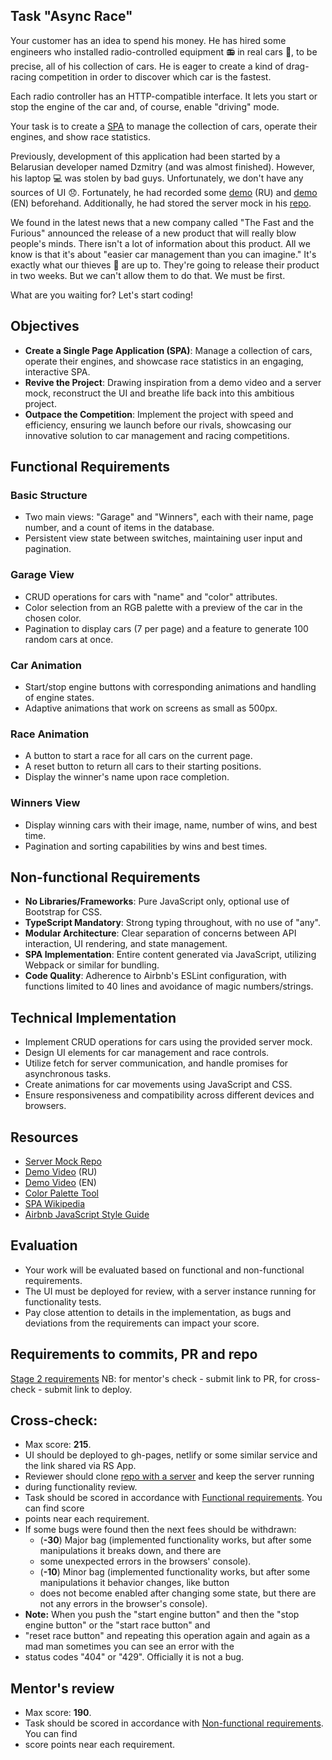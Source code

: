 ## Task "Async Race"

Your customer has an idea to spend his money. He has hired some engineers who installed radio-controlled equipment :radio: 
in real cars :car:, to be precise, all of his collection of cars. He is eager to create a kind of drag-racing competition 
in order to discover which car is the fastest.

Each radio controller has an HTTP-compatible interface. It lets you start or stop the engine of the car and, of course, 
enable "driving" mode.

Your task is to create a [SPA](https://en.wikipedia.org/wiki/Single-page_application) to manage the collection of cars, 
operate their engines, and show race statistics.

Previously, development of this application had been started by a Belarusian developer named Dzmitry (and was almost finished). 
However, his laptop :computer: was stolen by bad guys. Unfortunately, we don't have any sources of UI :disappointed:. 
Fortunately, he had recorded some [demo](https://youtu.be/sTXtlBLh-Ts) (RU) and [demo](https://youtu.be/ifNDaaqZOWA) (EN) beforehand. Additionally, he had stored the
server mock in his [repo](https://github.com/mikhama/async-race-api).

We found in the latest news that a new company called "The Fast and the Furious" announced the release of a new product 
that will really blow people's minds. There isn't a lot of information about this product. All we know is that it's about 
"easier car management than you can imagine." It's exactly what our thieves :supervillain: are up to. They're going to 
release their product in two weeks. But we can't allow them to do that. We must be first.

What are you waiting for? Let's start coding!

## Objectives

- **Create a Single Page Application (SPA)**: Manage a collection of cars, operate their engines, and showcase race statistics in an engaging, interactive SPA.
- **Revive the Project**: Drawing inspiration from a demo video and a server mock, reconstruct the UI and breathe life back into this ambitious project.
- **Outpace the Competition**: Implement the project with speed and efficiency, ensuring we launch before our rivals, showcasing our innovative solution to car management and racing competitions.

## Functional Requirements

### Basic Structure

- Two main views: "Garage" and "Winners", each with their name, page number, and a count of items in the database.
- Persistent view state between switches, maintaining user input and pagination.

### Garage View

- CRUD operations for cars with "name" and "color" attributes.
- Color selection from an RGB palette with a preview of the car in the chosen color.
- Pagination to display cars (7 per page) and a feature to generate 100 random cars at once.

### Car Animation

- Start/stop engine buttons with corresponding animations and handling of engine states.
- Adaptive animations that work on screens as small as 500px.

### Race Animation

- A button to start a race for all cars on the current page.
- A reset button to return all cars to their starting positions.
- Display the winner's name upon race completion.

### Winners View

- Display winning cars with their image, name, number of wins, and best time.
- Pagination and sorting capabilities by wins and best times.

## Non-functional Requirements

- **No Libraries/Frameworks**: Pure JavaScript only, optional use of Bootstrap for CSS.
- **TypeScript Mandatory**: Strong typing throughout, with no use of "any".
- **Modular Architecture**: Clear separation of concerns between API interaction, UI rendering, and state management.
- **SPA Implementation**: Entire content generated via JavaScript, utilizing Webpack or similar for bundling.
- **Code Quality**: Adherence to Airbnb's ESLint configuration, with functions limited to 40 lines and avoidance of magic numbers/strings.

## Technical Implementation

- Implement CRUD operations for cars using the provided server mock.
- Design UI elements for car management and race controls.
- Utilize fetch for server communication, and handle promises for asynchronous tasks.
- Create animations for car movements using JavaScript and CSS.
- Ensure responsiveness and compatibility across different devices and browsers.

## Resources

- [Server Mock Repo](https://github.com/mikhama/async-race-api)
- [Demo Video](https://youtu.be/sTXtlBLh-Ts) (RU)
- [Demo Video](https://youtu.be/ifNDaaqZOWA) (EN)
- [Color Palette Tool](https://www.colorspire.com/rgb-color-wheel/)
- [SPA Wikipedia](https://en.wikipedia.org/wiki/Single-page_application)
- [Airbnb JavaScript Style Guide](https://github.com/airbnb/javascript)

## Evaluation

- Your work will be evaluated based on functional and non-functional requirements.
- The UI must be deployed for review, with a server instance running for functionality tests.
- Pay close attention to details in the implementation, as bugs and deviations from the requirements can impact your score.

## Requirements to commits, PR and repo

[Stage 2 requirements](https://docs.rs.school/#/en/pull-request-review-process)
NB: for mentor's check - submit link to PR, for cross-check - submit link to deploy.

## Cross-check:

- Max score: **215**.
- UI should be deployed to gh-pages, netlify or some similar service and the link shared via RS App.
- Reviewer should clone [repo with a server](https://github.com/mikhama/async-race-api.git) and keep the server running
- during functionality review.
- Task should be scored in accordance with [Functional requirements](./functional-requirements.md). You can find score 
- points near each requirement.
- If some bugs were found then the next fees should be withdrawn:
  - (**-30**) Major bag (implemented functionality works, but after some manipulations it breaks down, and there are 
  - some unexpected errors in the browsers' console).
  - (**-10**) Minor bag (implemented functionality works, but after some manipulations it behavior changes, like button
  - does not become enabled after changing some state, but there are not any errors in the browser's console).
- **Note:** When you push the "start engine button" and then the "stop engine button" or the "start race button" and 
- "reset race button" and repeating this operation again and again as a mad man sometimes you can see an error with the 
- status codes "404" or "429". Officially it is not a bug.

## Mentor's review

- Max score: **190**.
- Task should be scored in accordance with [Non-functional requirements](./non-functional-requirements.md). You can find 
- score points near each requirement.

